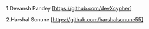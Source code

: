 1.Devansh Pandey [https://github.com/devXcypher]

2.Harshal Sonune [https://github.com/harshalsonune55]

